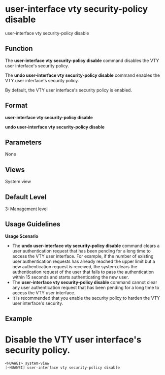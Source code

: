 user-interface vty security-policy disable
==========================================

user-interface vty security-policy disable

Function
--------



The **user-interface vty security-policy disable** command disables the VTY user interface's security policy.

The **undo user-interface vty security-policy disable** command enables the VTY user interface's security policy.



By default, the VTY user interface's security policy is enabled.


Format
------

**user-interface vty security-policy disable**

**undo user-interface vty security-policy disable**


Parameters
----------

None

Views
-----

System view


Default Level
-------------

3: Management level


Usage Guidelines
----------------

**Usage Scenario**

* The **undo user-interface vty security-policy disable** command clears a user authentication request that has been pending for a long time to access the VTY user interface. For example, if the number of existing user authentication requests has already reached the upper limit but a new authentication request is received, the system clears the authentication request of the user that fails to pass the authentication within 15 seconds and starts authenticating the new user.
* The **user-interface vty security-policy disable** command cannot clear any user authentication request that has been pending for a long time to access the VTY user interface.
* It is recommended that you enable the security policy to harden the VTY user interface's security.

Example
-------

# Disable the VTY user interface's security policy.
```
<HUAWEI> system-view
[~HUAWEI] user-interface vty security-policy disable

```